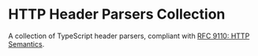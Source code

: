 # HTTP Header Parsers Collection

A collection of TypeScript header parsers, compliant with [RFC 9110: HTTP Semantics](https://www.rfc-editor.org/rfc/rfc9110).
